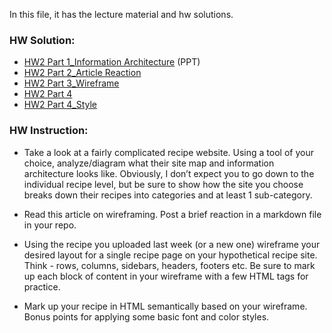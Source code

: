 In this file, it has the lecture material and hw solutions.

### HW Solution:
- [HW2 Part 1_Information Architecture](/Week_2/HW/HW%20Part%201_Information%20Architecture.pptx) (PPT)
- [HW2 Part 2_Article Reaction](/Week_2/HW/HW%20Part%202_Article%20Reaction.md)
- [HW2 Part 3_Wireframe](/Week_2/HW/HW%20Part%203_Wireframe.jpg)
- [HW2 Part 4](/Week_2/HW/HW%20Part%204.html)
- [HW2 Part 4_Style](/Week_2/HW/HW%20Part%204_Style.css)


### HW Instruction:
- Take a look at a fairly complicated recipe website. Using a tool of your choice, analyze/diagram what their site map and information architecture looks like. Obviously, I don’t expect you to go down to the individual recipe level, but be sure to show how the site you choose breaks down their recipes into categories and at least 1 sub-category.

- Read this article on wireframing. Post a brief reaction in a markdown file in your repo.

- Using the recipe you uploaded last week (or a new one) wireframe your desired layout for a single recipe page on your hypothetical recipe site. Think - rows, columns, sidebars, headers, footers etc. Be sure to mark up each block of content in your wireframe with a few HTML tags for practice.

- Mark up your recipe in HTML semantically based on your wireframe. Bonus points for applying some basic font and color styles.
